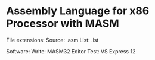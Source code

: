 # Assembly Language for x86 Processor with MASM

File extensions:
  Source: .asm
  List:   .lst


Software: 
 Write: MASM32 Editor
 Test: VS Express 12


